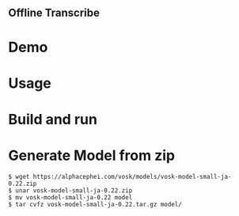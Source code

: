 Offline Transcribe
---


# Demo

# Usage


# Build and run

# Generate Model from zip

```
$ wget https://alphacephei.com/vosk/models/vosk-model-small-ja-0.22.zip
$ unar vosk-model-small-ja-0.22.zip
$ mv vosk-model-small-ja-0.22 model
$ tar cvfz vosk-model-small-ja-0.22.tar.gz model/
```